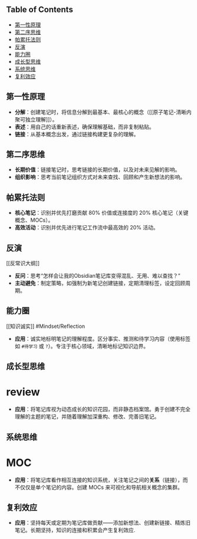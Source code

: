 ## Table of Contents

* [第一性原理](#第一性原理)
* [第二序思维](#第二序思维)
* [帕累托法则](#帕累托法则)
* [反演](#反演)
* [能力圈](#能力圈)
* [成长型思维](#成长型思维)
* [系统思维](#系统思维)
* [复利效应](#复利效应)

## 第一性原理

* **分解**：创建笔记时，将信息分解到最基本、最核心的概念（[[原子笔记-清晰内聚可独立理解]]）。
* **表述**：用自己的话重新表述，确保理解基础，而非复制粘贴。
* **链接**：从基本概念出发，通过链接构建更复杂的理解。

## 第二序思维

* **长期价值**：链接笔记时，思考链接的长期价值，以及对未来见解的影响。
* **组织影响**：思考当前笔记组织方式对未来查找、回顾和产生新想法的影响。

## 帕累托法则

* **核心笔记**：识别并优先打磨贡献 80% 价值或连接度的 20% 核心笔记（关键概念、MOCs）。
* **高效活动**：识别并优先进行笔记工作流中最高效的 20% 活动。

## 反演

[[反常识大纲]]

* **反问**：思考“怎样会让我的Obsidian笔记库变得混乱、无用、难以查找？”
* **主动避免**：制定策略，如强制为新笔记创建链接，定期清理标签，设定回顾周期。

## 能力圈

[[知识诚实]] #Mindset/Reflection

* **应用**：诚实地标明笔记的理解程度。区分事实、推测和待学习内容（使用标签如 `#待学习` 或 `?`）。专注于核心领域，清晰地标记知识边界。

## 成长型思维

# review

* **应用**：将笔记库视为动态成长的知识花园，而非静态档案馆。勇于创建不完全理解的主题的笔记，并随着理解加深重构、修改、完善旧笔记。

## 系统思维

# MOC

* **应用**：将笔记库看作相互连接的知识系统，关注笔记之间的**关系**（链接），而不仅仅是单个笔记的内容。创建 MOCs 来可视化和导航相关概念的集群。

## 复利效应

* **应用**：坚持每天或定期为笔记库做贡献——添加新想法、创建新链接、精炼旧笔记。长期坚持，知识的连接和积累会产生复利效应.
